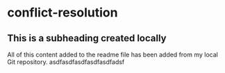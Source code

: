 # conflict-resolution

## This is a subheading created locally

All of this content added to the readme file has been added from my local Git repository.
asdfasdfasdfasdfasdfadsf

